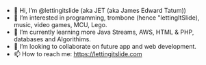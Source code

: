 - 👋 Hi, I’m @lettingitslide (aka JET (aka James Edward Tatum))
- 👀 I’m interested in programming, trombone (hence "lettingItSlide), music, video games, MCU, Lego.
- 🌱 I’m currently learning more Java Streams, AWS, HTML & PHP, databases and Algorithims.
- 💞️ I’m looking to collaborate on future app and web development.
- 📫 How to reach me: https://lettingitslide.com

<!---
lettingitslide/lettingitslide is a ✨ special ✨ repository because its `README.md` (this file) appears on your GitHub profile.
You can click the Preview link to take a look at your changes.
--->
